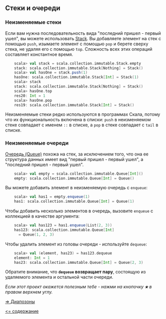 ## Стеки и очереди

### Неизменяемые стеки

Если вам нужна последовательность вида "последний пришел - первый ушел", вы можете использовать [Stack](http://www.scala-lang.org/api/2.12.2/scala/collection/immutable/Stack.html).
 Вы добавляете элемент на стек с помощью `push`, изымаете элемент с помощью `pop` и берете сверху стека, не удаляя его с помощью
  `top`. Сложность всех этих операций составляет константное время.

```scala
    scala> val stack = scala.collection.immutable.Stack.empty
    stack: scala.collection.immutable.Stack[Nothing] = Stack()
    scala> val hasOne = stack.push(1)
    hasOne: scala.collection.immutable.Stack[Int] = Stack(1)
    scala> stack
    stack: scala.collection.immutable.Stack[Nothing] = Stack()
    scala> hasOne.top
    res20: Int = 1
    scala> hasOne.pop
    res19: scala.collection.immutable.Stack[Int] = Stack()
```
Неизменяемые стеки редко используются в программах Скала, потому что их функциональность включена в списки: `push` в 
неизменяемом стеке совпадает с именем `::` в списке, а `pop` в стеке совпадает с `tail` в списке.

### Неизменяемые очереди
[Очередь (Queue)](http://www.scala-lang.org/api/2.12.2/scala/collection/immutable/Queue.html) похожа на стек, за исключением 
того, что она ее структура данных имеет вид "первый пришел - первый ушел", а "последний пришел - первый ушел".

```scala
    scala> val empty = scala.collection.immutable.Queue[Int]()
    empty: scala.collection.immutable.Queue[Int] = Queue()
```

Вы можете добавить элемент в неизменяемую очередь с `enqueue`:

```scala
    scala> val has1 = empty.enqueue(1)
    has1: scala.collection.immutable.Queue[Int] = Queue(1)
```

Чтобы добавить несколько элементов в очередь, вызовите `enqueue` с коллекцией в качестве аргумента:

```scala
    scala> val has123 = has1.enqueue(List(2, 3))
    has123: scala.collection.immutable.Queue[Int]
      = Queue(1, 2, 3)
```

Чтобы удалить элемент из головы очереди - используйте `dequeue`:

```scala
    scala> val (element, has23) = has123.dequeue
    element: Int = 1
    has23: scala.collection.immutable.Queue[Int] = Queue(2, 3)
```

Обратите внимание, что **`dequeue` возвращает пару**, состоящую из удаляемого элемента и остальной части очереди.


_Если этот проект окажется полезным тебе - нажми на кнопочку **`★`** в правом верхнем углу._

[=> Диапозоны](https://github.com/steklopod/Collections/blob/master/src/main/resources/readmes/Concrete-Ranges.md)

[<= содержание](https://github.com/steklopod/Collections/blob/master/readme.md)

